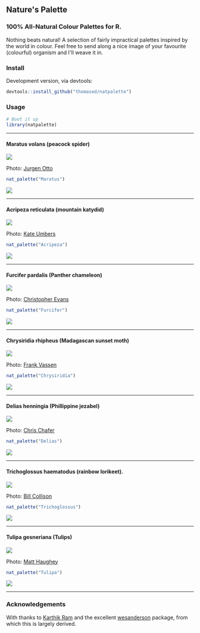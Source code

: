 Nature's Palette
----------------

### 100% All-Natural Colour Palettes for R.

Nothing beats natural! A selection of fairly impractical palettes inspired by the world in colour. Feel free to send along a nice image of your favourite (colourful) organism and I'll weave it in.

### Install

Development version, via devtools:

``` r
devtools::install_github("thomased/natpalette")
```

### Usage

``` r
# Boot it up
library(natpalette)
```

------------------------------------------------------------------------

#### Maratus volans (peacock spider)

![](./img/maratus.jpg)

Photo: [Jurgen Otto](https://www.flickr.com/photos/59431731@N05/)

``` r
nat_palette("Maratus")
```

![](figs/maratus-1.png)

------------------------------------------------------------------------

#### Acripeza reticulata (mountain katydid)

![](./img/acripeza.jpg)

Photo: [Kate Umbers](http://www.kateumbers.com)

``` r
nat_palette("Acripeza")
```

![](figs/acripeza-1.png)

------------------------------------------------------------------------

#### Furcifer pardalis (Panther chameleon)

![](./img/furcifer.jpg)

Photo: [Christopher Evans](https://www.flickr.com/photos/chris_e/)

``` r
nat_palette("Furcifer")
```

![](figs/furcifur-1.png)

------------------------------------------------------------------------

#### Chrysiridia rhipheus (Madagascan sunset moth)

![](./img/chrysiridia.jpg)

Photo: [Frank Vassen](https://www.flickr.com/photos/42244964@N03/)

``` r
nat_palette("Chrysiridia")
```

![](figs/chrysiridia-1.png)

------------------------------------------------------------------------

#### Delias henningia (Phillippine jezabel)

![](./img/delias.jpg)

Photo: [Chris Chafer](https://www.flickr.com/photos/chris_chafer/)

``` r
nat_palette("Delias")
```

![](figs/delias-1.png)

------------------------------------------------------------------------

#### Trichoglossus haematodus (rainbow lorikeet).

![](./img/trichoglossus.jpg)

Photo: [Bill Collison](https://www.flickr.com/photos/billcollison/)

``` r
nat_palette("Trichoglossus")
```

![](figs/trichoglossus-1.png)

------------------------------------------------------------------------

#### Tulipa gesneriana (Tulips)

![](./img/tulipa.jpg)

Photo: [Matt Haughey](https://www.flickr.com/photos/mathowie/)

``` r
nat_palette("Tulipa")
```

![](figs/tulip-1.png)

------------------------------------------------------------------------

### Acknowledgements

With thanks to [Karthik Ram](http://inundata.org) and the excellent [wesanderson](https://github.com/karthik/wesanderson) package, from which this is largely derived.
